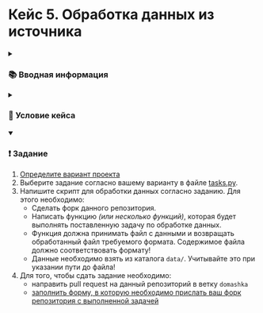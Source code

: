 # Кейс 5. Обработка данных из источника

<!-- 2 пары -->

<details> 
  <summary><h3>📚 Вводная информация</h3></summary>
  
  Перед началом выполнения кейса повторите следующий материал:

  * [Работа с форматами данных](https://pyshkovni.github.io/python-base-course/part_2/open_csv_json/)
  * [Настройка изолированной среды проекта](https://github.com/pyshkovni/programming-technologies-1/blob/main/python_ide/README.md#%D0%BD%D0%B0%D1%81%D1%82%D1%80%D0%BE%D0%B9%D0%BA%D0%B0-%D1%81%D1%80%D0%B5%D0%B4%D1%8B-%D1%80%D0%B0%D0%B7%D1%80%D0%B0%D0%B1%D0%BE%D1%82%D0%BA%D0%B8-vs-code-git-%D0%B8-%D0%B8%D0%B7%D0%BE%D0%BB%D0%B8%D1%80%D0%BE%D0%B2%D0%B0%D0%BD%D0%BD%D0%B0%D1%8F-%D1%81%D1%80%D0%B5%D0%B4%D0%B0)

</details>

<details> 
  <summary><h3>📖 Условие кейса</h3></summary>
  
  ...

</details>

<details open> 
  <summary><h3>❗ Задание</h3></summary>

  1. [Определите вариант проекта](https://docs.google.com/spreadsheets/d/1NA14YElz6Jfmcqx8Wv3Jef1nThxuUeKgljbuVWBeqfk/edit?usp=sharing)
  2. Выберите задание согласно вашему варианту в файле [tasks.py](/tasks.py).
  3. Напишите скрипт для обработки данных согласно заданию. Для этого необходимо:
     * Сделать форк данного репозитория.
     * Написать функцию _(или несколько функций)_, которая будет выполнять поставленную задачу по обработке данных.
     * Функция должна принимать файл с данными и возвращать обработанный файл требуемого формата. Содержимое файла должно соответствовать формату!
     * Данные необходимо взять из каталога `data/`. Учитывайте это при указании пути до файла!
  4. Для того, чтобы сдать задание необходимо:
     * направить pull request на данный репозиторий в ветку `domashka`
     * [заполнить форму, в которую необходимо прислать ваш форк репозитория с выполненной задачей]()

</details>


